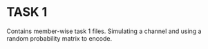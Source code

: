 # TASK 1
Contains member-wise task 1 files. Simulating a channel and using a random probability matrix to encode.